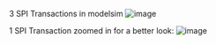 3 SPI Transactions in modelsim
![image](https://github.com/ChinmayBhide154/SPI-Master/assets/85247848/0c0caf50-1946-4ebd-b84a-02fa6c96fb6b)

1 SPI Transaction zoomed in for a better look:
![image](https://github.com/ChinmayBhide154/SPI-Master/assets/85247848/3f827769-8bdf-4724-bd8b-43d66bf2cb04)



